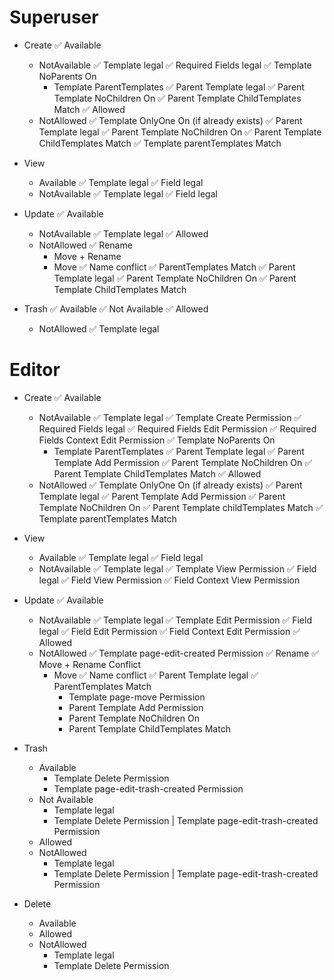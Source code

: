 Superuser
=========
- Create
  ✅ Available
  - NotAvailable
    ✅ Template legal
    ✅ Required Fields legal
    ✅ Template NoParents On
    - Template ParentTemplates
      ✅ Parent Template legal
      ✅ Parent Template NoChildren On
      ✅ Parent Template ChildTemplates Match
  ✅ Allowed
  - NotAllowed
    ✅ Template OnlyOne On (if already exists)
    ✅ Parent Template legal
    ✅ Parent Template NoChildren On
    ✅ Parent Template ChildTemplates Match
    ✅ Template parentTemplates Match

- View
  - Available
    ✅ Template legal
    ✅ Field legal
  - NotAvailable
    ✅ Template legal
    ✅ Field legal

- Update
  ✅ Available
  - NotAvailable
    ✅ Template legal
  ✅ Allowed
  - NotAllowed
    ✅ Rename
    - Move + Rename
    - Move
      ✅ Name conflict
      ✅ ParentTemplates Match
      ✅ Parent Template legal
      ✅ Parent Template NoChildren On
      ✅ Parent Template ChildTemplates Match

- Trash
  ✅ Available
  ✅ Not Available
  ✅ Allowed
  - NotAllowed
    ✅ Template legal

Editor
======
- Create
  ✅ Available
  - NotAvailable
    ✅ Template legal
    ✅ Template Create Permission
    ✅ Required Fields legal
    ✅ Required Fields Edit Permission
    ✅ Required Fields Context Edit Permission
    ✅ Template NoParents On
    - Template ParentTemplates
      ✅ Parent Template legal
      ✅ Parent Template Add Permission
      ✅ Parent Template NoChildren On
      ✅ Parent Template ChildTemplates Match
  ✅ Allowed
  - NotAllowed
    ✅ Template OnlyOne On (if already exists)
    ✅ Parent Template legal
    ✅ Parent Template Add Permission
    ✅ Parent Template NoChildren On
    ✅ Parent Template childTemplates Match
    ✅ Template parentTemplates Match

- View
  - Available
    ✅ Template legal
    ✅ Field legal
  - NotAvailable
    ✅ Template legal
    ✅ Template View Permission
    ✅ Field legal
    ✅ Field View Permission
    ✅ Field Context View Permission

- Update
  ✅ Available
  - NotAvailable
    ✅ Template legal
    ✅ Template Edit Permission
    ✅ Field legal
    ✅ Field Edit Permission
    ✅ Field Context Edit Permission
  ✅ Allowed
  - NotAllowed
    ✅ Template page-edit-created Permission
    ✅ Rename
    ✅ Move + Rename Conflict
    - Move
      ✅ Name conflict
      ✅ Parent Template legal
      ✅ ParentTemplates Match
      - Template page-move Permission
      - Parent Template Add Permission
      - Parent Template NoChildren On
      - Parent Template ChildTemplates Match

- Trash
  - Available
    - Template Delete Permission
    - Template page-edit-trash-created Permission
  - Not Available
    - Template legal
    - Template Delete Permission | Template page-edit-trash-created Permission
  - Allowed
  - NotAllowed
    - Template legal
    - Template Delete Permission | Template page-edit-trash-created Permission

- Delete
  - Available
  - Allowed
  - NotAllowed
    - Template legal
    - Template Delete Permission